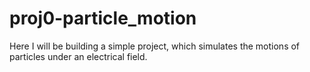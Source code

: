 # proj0-particle_motion
Here I will be building a simple project, which simulates the motions of particles under an electrical field. 
